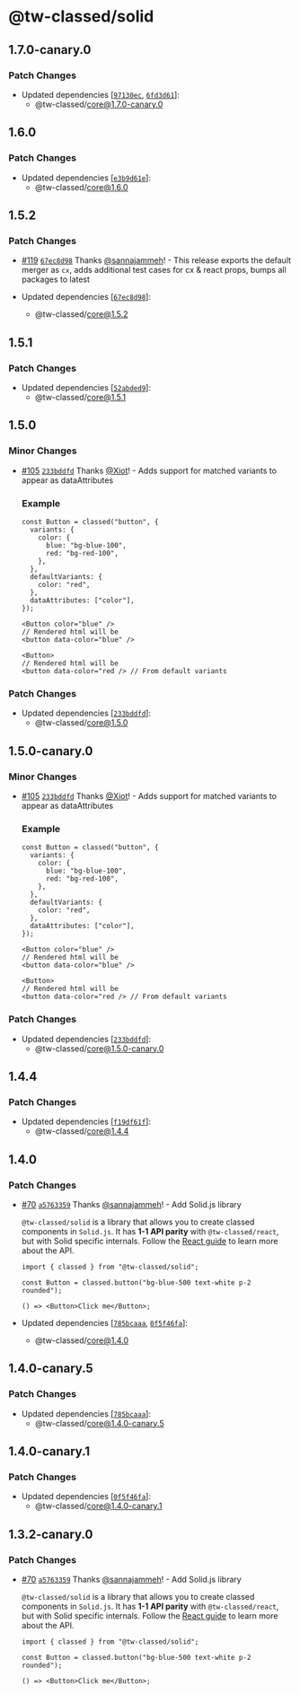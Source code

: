 # @tw-classed/solid

## 1.7.0-canary.0

### Patch Changes

- Updated dependencies [[`97130ec`](https://github.com/sannajammeh/tw-classed/commit/97130ecf63128d0061f3a20a11ef9052b97476a9), [`6fd3d61`](https://github.com/sannajammeh/tw-classed/commit/6fd3d6106e052481d2364cc7fb732ed6acf3f2a1)]:
  - @tw-classed/core@1.7.0-canary.0

## 1.6.0

### Patch Changes

- Updated dependencies [[`e3b9d61e`](https://github.com/sannajammeh/tw-classed/commit/e3b9d61e5952bdabdd614511c080b039eb417a62)]:
  - @tw-classed/core@1.6.0

## 1.5.2

### Patch Changes

- [#119](https://github.com/sannajammeh/tw-classed/pull/119) [`67ec8d98`](https://github.com/sannajammeh/tw-classed/commit/67ec8d984b03b7f51e416f98088c0c90a22fcc04) Thanks [@sannajammeh](https://github.com/sannajammeh)! - This release exports the default merger as `cx`, adds additional test cases for cx & react props, bumps all packages to latest

- Updated dependencies [[`67ec8d98`](https://github.com/sannajammeh/tw-classed/commit/67ec8d984b03b7f51e416f98088c0c90a22fcc04)]:
  - @tw-classed/core@1.5.2

## 1.5.1

### Patch Changes

- Updated dependencies [[`52abded9`](https://github.com/sannajammeh/tw-classed/commit/52abded95022cca7c16497b08741538b3a05fe88)]:
  - @tw-classed/core@1.5.1

## 1.5.0

### Minor Changes

- [#105](https://github.com/sannajammeh/tw-classed/pull/105) [`233bddfd`](https://github.com/sannajammeh/tw-classed/commit/233bddfd28bed25a40c38a52bb75164dae7bfb36) Thanks [@Xiot](https://github.com/Xiot)! - Adds support for matched variants to appear as dataAttributes

  ### Example

  ```tsx
  const Button = classed("button", {
    variants: {
      color: {
        blue: "bg-blue-100",
        red: "bg-red-100",
      },
    },
    defaultVariants: {
      color: "red",
    },
    dataAttributes: ["color"],
  });

  <Button color="blue" />
  // Rendered html will be
  <button data-color="blue" />

  <Button>
  // Rendered html will be
  <button data-color="red /> // From default variants
  ```

### Patch Changes

- Updated dependencies [[`233bddfd`](https://github.com/sannajammeh/tw-classed/commit/233bddfd28bed25a40c38a52bb75164dae7bfb36)]:
  - @tw-classed/core@1.5.0

## 1.5.0-canary.0

### Minor Changes

- [#105](https://github.com/sannajammeh/tw-classed/pull/105) [`233bddfd`](https://github.com/sannajammeh/tw-classed/commit/233bddfd28bed25a40c38a52bb75164dae7bfb36) Thanks [@Xiot](https://github.com/Xiot)! - Adds support for matched variants to appear as dataAttributes

  ### Example

  ```tsx
  const Button = classed("button", {
    variants: {
      color: {
        blue: "bg-blue-100",
        red: "bg-red-100",
      },
    },
    defaultVariants: {
      color: "red",
    },
    dataAttributes: ["color"],
  });

  <Button color="blue" />
  // Rendered html will be
  <button data-color="blue" />

  <Button>
  // Rendered html will be
  <button data-color="red /> // From default variants
  ```

### Patch Changes

- Updated dependencies [[`233bddfd`](https://github.com/sannajammeh/tw-classed/commit/233bddfd28bed25a40c38a52bb75164dae7bfb36)]:
  - @tw-classed/core@1.5.0-canary.0

## 1.4.4

### Patch Changes

- Updated dependencies [[`f19df61f`](https://github.com/sannajammeh/tw-classed/commit/f19df61fe812481e97f40b09cd9713380a39470a)]:
  - @tw-classed/core@1.4.4

## 1.4.0

### Patch Changes

- [#70](https://github.com/sannajammeh/tw-classed/pull/70) [`a5763359`](https://github.com/sannajammeh/tw-classed/commit/a576335954e8269ef3a03fdd06790eeb9b777e71) Thanks [@sannajammeh](https://github.com/sannajammeh)! - Add Solid.js library

  `@tw-classed/solid` is a library that allows you to create classed components in `Solid.js`. It has **1-1 API parity** with `@tw-classed/react`, but with Solid specific internals. Follow the [React guide](/docs) to learn more about the API.

  ```tsx
  import { classed } from "@tw-classed/solid";

  const Button = classed.button("bg-blue-500 text-white p-2 rounded");

  () => <Button>Click me</Button>;
  ```

- Updated dependencies [[`785bcaaa`](https://github.com/sannajammeh/tw-classed/commit/785bcaaada76f9b19edce4b1724d7850dcb4fbd6), [`0f5f46fa`](https://github.com/sannajammeh/tw-classed/commit/0f5f46fa6ce9f5eb78115c5a04fd9bc06f64c847)]:
  - @tw-classed/core@1.4.0

## 1.4.0-canary.5

### Patch Changes

- Updated dependencies [[`785bcaaa`](https://github.com/sannajammeh/tw-classed/commit/785bcaaada76f9b19edce4b1724d7850dcb4fbd6)]:
  - @tw-classed/core@1.4.0-canary.5

## 1.4.0-canary.1

### Patch Changes

- Updated dependencies [[`0f5f46fa`](https://github.com/sannajammeh/tw-classed/commit/0f5f46fa6ce9f5eb78115c5a04fd9bc06f64c847)]:
  - @tw-classed/core@1.4.0-canary.1

## 1.3.2-canary.0

### Patch Changes

- [#70](https://github.com/sannajammeh/tw-classed/pull/70) [`a5763359`](https://github.com/sannajammeh/tw-classed/commit/a576335954e8269ef3a03fdd06790eeb9b777e71) Thanks [@sannajammeh](https://github.com/sannajammeh)! - Add Solid.js library

  `@tw-classed/solid` is a library that allows you to create classed components in `Solid.js`. It has **1-1 API parity** with `@tw-classed/react`, but with Solid specific internals. Follow the [React guide](/docs) to learn more about the API.

  ```tsx
  import { classed } from "@tw-classed/solid";

  const Button = classed.button("bg-blue-500 text-white p-2 rounded");

  () => <Button>Click me</Button>;
  ```
